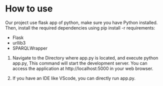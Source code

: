 # How to use

Our project use flask app of python, make sure you have Python installed. Then, install the required dependencies using pip install -r requirements:
- Flask
- urllib3
- SPARQLWrapper

1. Navigate to the Directory where app.py is located, and execute python app.py, This command will start the development server. You can access the application at http://localhost:5000 in your web browser.

2. If you have an IDE like VScode, you can directly run app.py.